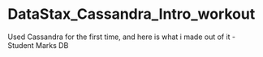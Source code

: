 # DataStax_Cassandra_Intro_workout
Used Cassandra for the first time, and here is what i made out of it - Student Marks DB
